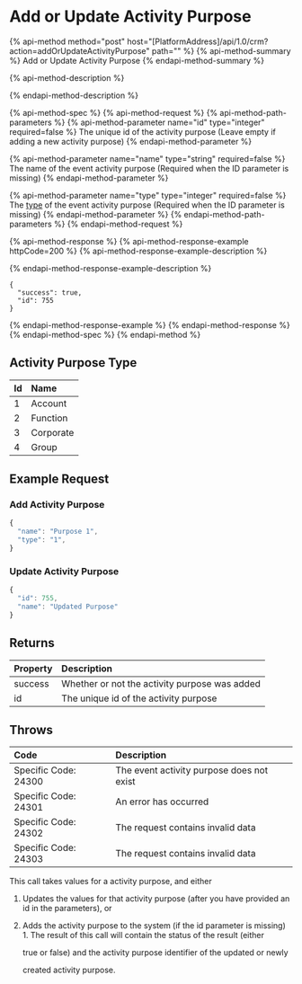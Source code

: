 # Add or Update Activity Purpose

{% api-method method="post" host="\[PlatformAddress\]/api/1.0/crm?action=addOrUpdateActivityPurpose" path="" %}
{% api-method-summary %}
Add or Update Activity Purpose
{% endapi-method-summary %}

{% api-method-description %}

{% endapi-method-description %}

{% api-method-spec %}
{% api-method-request %}
{% api-method-path-parameters %}
{% api-method-parameter name="id" type="integer" required=false %}
The unique id of the activity purpose
\(Leave empty if adding a new activity purpose\)
{% endapi-method-parameter %}

{% api-method-parameter name="name" type="string" required=false %}
The name of the event activity purpose
\(Required when the ID parameter is missing\)
{% endapi-method-parameter %}

{% api-method-parameter name="type" type="integer" required=false %}
The [type](add-or-update-activity-purpose.md#activity-purpose-type) of the event activity purpose
\(Required when the ID parameter is missing\)
{% endapi-method-parameter %}
{% endapi-method-path-parameters %}
{% endapi-method-request %}

{% api-method-response %}
{% api-method-response-example httpCode=200 %}
{% api-method-response-example-description %}

{% endapi-method-response-example-description %}

```text
{
  "success": true,
  "id": 755
}
```
{% endapi-method-response-example %}
{% endapi-method-response %}
{% endapi-method-spec %}
{% endapi-method %}

## Activity Purpose Type

| Id | Name |
| :--- | :--- |
| 1 | Account |
| 2 | Function |
| 3 | Corporate |
| 4 | Group |

## Example Request

### Add Activity Purpose

```javascript
{
  "name": "Purpose 1",
  "type": "1",
}
```

### Update Activity Purpose

```javascript
{
  "id": 755,
  "name": "Updated Purpose"
}
```

## Returns

| Property | Description |
| :--- | :--- |
| success | Whether or not the activity purpose was added |
| id | The unique id of the activity purpose |

## Throws

| Code | Description |
| :--- | :--- |
| Specific Code: 24300 | The event activity purpose does not exist |
| Specific Code: 24301 | An error has occurred |
| Specific Code: 24302 | The request contains invalid data |
| Specific Code: 24303 | The request contains invalid data |

This call takes values for a activity purpose, and either

1. Updates the values for that activity purpose \(after  you have provided an id in the parameters\), or
2. Adds the activity purpose to the system \(if the id parameter is missing\) 1. The result of this call will contain the status of the result \(either

   true or false\) and the activity purpose identifier of the updated or newly

   created activity purpose.

